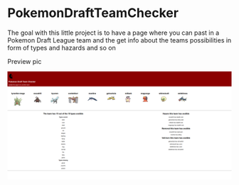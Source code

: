 # PokemonDraftTeamChecker

The goal with this little project is to have a page where you can past in a Pokemon Draft League team and the get info about the teams possibilities in form of types and hazards and so on

Preview pic

![Preview.png](preview2.png)
